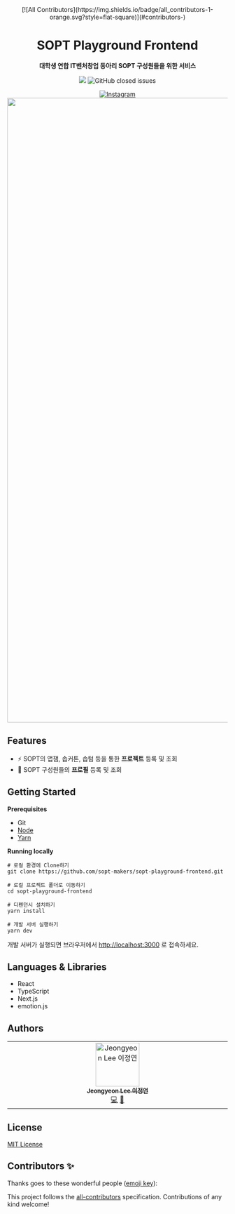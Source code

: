 <div align="center">
<!-- ALL-CONTRIBUTORS-BADGE:START - Do not remove or modify this section -->
[![All Contributors](https://img.shields.io/badge/all_contributors-1-orange.svg?style=flat-square)](#contributors-)
<!-- ALL-CONTRIBUTORS-BADGE:END -->

# SOPT Playground Frontend

**대학생 연합 IT벤처창업 동아리 SOPT 구성원들을 위한 서비스**

<a href="https://hits.seeyoufarm.com"><img src="https://hits.seeyoufarm.com/api/count/incr/badge.svg?url=https%3A%2F%2Fgithub.com%2Fsopt-makers%2Fsopt-playground-frontend&count_bg=%238040FF&title_bg=%23555555&icon=&icon_color=%23E7E7E7&title=hits&edge_flat=false"/></a>
<img alt="GitHub closed issues" src="https://img.shields.io/github/commit-activity/m/sopt-makers/sopt-playground-frontend?color=8040ff">

<a href="https://www.instagram.com/sopt_makers/">
<img alt="Instagram" src="https://img.shields.io/badge/-Instagram-white?logo=Instagram&logoColor=d42121">
</a>

<br />

<img width="1424" alt="image" src="https://user-images.githubusercontent.com/73823388/215124144-daf665de-ca65-42d8-9440-bae754d680f9.png">
</div>

## Features

- ⚡️ SOPT의 앱잼, 솝커톤, 솝텀 등을 통한 **프로젝트** 등록 및 조회
- 👀 SOPT 구성원들의 **프로필** 등록 및 조회

## Getting Started

**Prerequisites**

- Git
- [Node](https://nodejs.org/)
- [Yarn](https://yarnpkg.com/)

**Running locally**

```
# 로컬 환경에 Clone하기
git clone https://github.com/sopt-makers/sopt-playground-frontend.git

# 로컬 프로젝트 폴더로 이동하기
cd sopt-playground-frontend

# 디펜던시 설치하기
yarn install

# 개발 서버 실행하기
yarn dev
```

개발 서버가 실행되면 브라우저에서 [http://localhost:3000](http://localhost:3000/) 로 접속하세요.

## Languages & Libraries

- React
- TypeScript
- Next.js
- emotion.js

## Authors

<!-- 이 부분 내용은 봇이 자동으로 추가합니다. -->
<!-- ALL-CONTRIBUTORS-LIST:START - Do not remove or modify this section -->
<!-- prettier-ignore-start -->
<!-- markdownlint-disable -->
<table>
  <tbody>
    <tr>
      <td align="center" valign="top" width="14.28%"><a href="https://github.com/pa-rang"><img src="https://avatars.githubusercontent.com/u/28650320?v=4?s=100" width="100px;" alt="Jeongyeon Lee 이정연"/><br /><sub><b>Jeongyeon Lee 이정연</b></sub></a><br /><a href="https://github.com/sopt-makers/sopt-playground-frontend/commits?author=pa-rang" title="Code">💻</a> <a href="#design-pa-rang" title="Design">🎨</a></td>
    </tr>
  </tbody>
</table>

<!-- markdownlint-restore -->
<!-- prettier-ignore-end -->

<!-- ALL-CONTRIBUTORS-LIST:END -->

## License

[MIT License](LICENSE.md)

## Contributors ✨

Thanks goes to these wonderful people ([emoji key](https://allcontributors.org/docs/en/emoji-key)):

<!-- ALL-CONTRIBUTORS-LIST:START - Do not remove or modify this section -->
<!-- prettier-ignore-start -->
<!-- markdownlint-disable -->
<!-- markdownlint-restore -->
<!-- prettier-ignore-end -->
<!-- ALL-CONTRIBUTORS-LIST:END -->

This project follows the [all-contributors](https://github.com/all-contributors/all-contributors) specification. Contributions of any kind welcome!